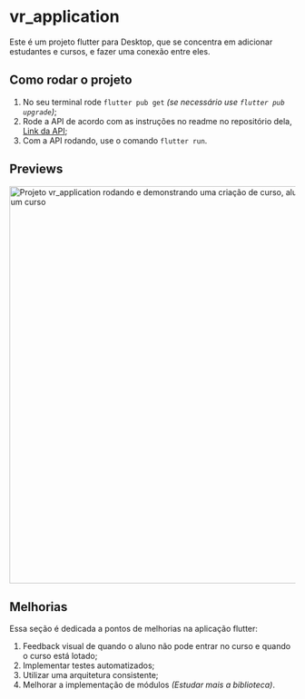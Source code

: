 # vr_application

Este é um projeto flutter para Desktop, que se concentra em adicionar estudantes e cursos, e fazer uma conexão entre eles.

## Como rodar o projeto

1. No seu terminal rode `flutter pub get` _(se necessário use `flutter pub upgrade`)_;
2. Rode a API de acordo com as instruções no readme no repositório dela, [Link da API](https://github.com/matheusperezz/vr-golang);
3. Com a API rodando, use o comando `flutter run`.

## Previews

<div>
    <img src="https://github.com/matheusperezz/vr_application/.source/gif_project.gif" alt="Projeto vr_application rodando e demonstrando uma criação de curso, aluno e adicionando um aluno a um curso" width="700px" />
</div>

## Melhorias

Essa seção é dedicada a pontos de melhorias na aplicação flutter:

1. Feedback visual de quando o aluno não pode entrar no curso e quando o curso está lotado;
2. Implementar testes automatizados;
3. Utilizar uma arquitetura consistente;
4. Melhorar a implementação de módulos _(Estudar mais a biblioteca)_.
